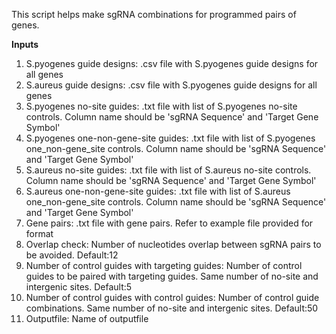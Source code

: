 
This script helps make sgRNA combinations for programmed pairs of genes.
<p><b>Inputs</b>
<ol> 
<li>S.pyogenes guide designs: .csv file with S.pyogenes guide designs for all genes</li>
<li>S.aureus guide designs: .csv file with S.pyogenes guide designs for all genes</li>
<li>S.pyogenes no-site guides: .txt file with list of S.pyogenes no-site controls. Column name should be 'sgRNA Sequence' and 'Target Gene Symbol'</li>
<li>S.pyogenes one-non-gene-site guides: .txt file with list of S.pyogenes one_non-gene_site controls. Column name should be 'sgRNA Sequence' and 'Target Gene Symbol'</li>
<li>S.aureus no-site guides: .txt file with list of S.aureus no-site controls. Column name should be 'sgRNA Sequence' and 'Target Gene Symbol'</li>
<li>S.aureus one-non-gene-site guides: .txt file with list of S.aureus one_non-gene_site controls. Column name should be 'sgRNA Sequence' and 'Target Gene Symbol'</li>
<li>Gene pairs: .txt file with gene pairs. Refer to example file provided for format</li>
<li>Overlap check: Number of nucleotides overlap between sgRNA pairs to be avoided. Default:12</li>
<li>Number of control guides with targeting guides: Number of control guides to be paired with targeting guides. Same number of no-site and intergenic sites. Default:5</li>
<li>Number of control guides with control guides: Number of control guide combinations. Same number of no-site and intergenic sites. Default:50</li>
<li>Outputfile: Name of outputfile</li>
